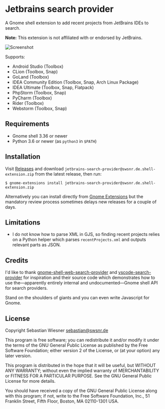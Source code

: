 # Jetbrains search provider

A Gnome shell extension to add recent projects from JetBrains IDEs to search.

**Note:** This extension is not affiliated with or endorsed by JetBrains.

![Screenshot](./screenshot.png)

Supports:

- Android Studio (Toolbox)
- CLion (Toolbox, Snap)
- GoLand (Toolbox)
- IDEA Community Edition (Toolbox, Snap, Arch Linux Package)
- IDEA Ultimate (Toolbox, Snap, Flatpack)
- PhpStorm (Toolbox, Snap)
- PyCharm (Toolbox)
- Rider (Toolbox)
- Webstorm (Toolbox, Snap)

## Requirements

- Gnome shell 3.36 or newer
- Python 3.6 or newer (as `python3` in `$PATH`)

## Installation

Visit [Releases] and download `jetbrains-search-provider@swsnr.de.shell-extension.zip`
from the latest release, then run:

```console
$ gnome-extensions install jetbrains-search-provider@swsnr.de.shell-extension.zip
```

Alternatively you can install directly from [Gnome Extensions][gexts] but the
mandatory review process sometimes delays new releases for a couple of days.

[gexts]: https://extensions.gnome.org/extension/3115/jetbrains-search-provider/
[releases]: https://github.com/lunaryorn/jetbrains-search-provider/releases

## Limitations

- I do not know how to parse XML in GJS, so finding recent projects relies on a
  Python helper which parses `recentProjects.xml` and outputs relevant parts as
  JSON.

## Credits

I'd like to thank [gnome-shell-web-search-provider][1] and [vscode-search-provider][2]
for inspiration and their source code which demonstrates how to use the—apparently
entirely internal and undocumented—Gnome shell API for search providers.

Stand on the shoulders of giants and you can even write Javascript for Gnome.

[1]: https://github.com/mrakow/gnome-shell-web-search-provider
[2]: https://github.com/jomik/vscode-search-provider

## License

Copyright Sebastian Wiesner <sebastian@swsnr.de>

This program is free software; you can redistribute it and/or modify
it under the terms of the GNU General Public License as published by
the Free Software Foundation; either version 2 of the License, or
(at your option) any later version.

This program is distributed in the hope that it will be useful,
but WITHOUT ANY WARRANTY; without even the implied warranty of
MERCHANTABILITY or FITNESS FOR A PARTICULAR PURPOSE. See the
GNU General Public License for more details.

You should have received a copy of the GNU General Public License along
with this program; if not, write to the Free Software Foundation, Inc.,
51 Franklin Street, Fifth Floor, Boston, MA 02110-1301 USA.
